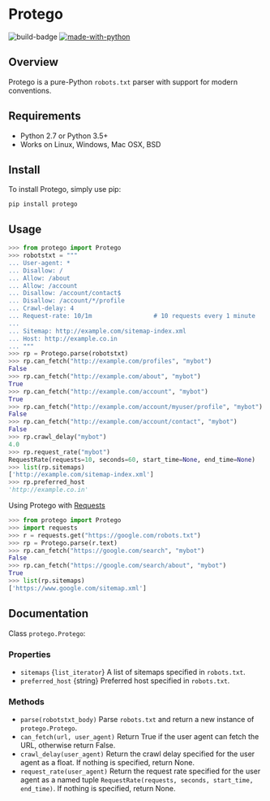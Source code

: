 # Protego

![build-badge](https://api.travis-ci.com/scrapy/protego.svg?branch=master)
[![made-with-python](https://img.shields.io/badge/Made%20with-Python-1f425f.svg)](https://www.python.org/)
## Overview
Protego is a pure-Python `robots.txt` parser with support for modern conventions.

## Requirements
* Python 2.7 or Python 3.5+
* Works on Linux, Windows, Mac OSX, BSD

## Install

To install Protego, simply use pip:

```
pip install protego
```

## Usage

```python
>>> from protego import Protego
>>> robotstxt = """
... User-agent: *
... Disallow: /
... Allow: /about
... Allow: /account
... Disallow: /account/contact$
... Disallow: /account/*/profile
... Crawl-delay: 4
... Request-rate: 10/1m                 # 10 requests every 1 minute
... 
... Sitemap: http://example.com/sitemap-index.xml
... Host: http://example.co.in
... """
>>> rp = Protego.parse(robotstxt)
>>> rp.can_fetch("http://example.com/profiles", "mybot")
False
>>> rp.can_fetch("http://example.com/about", "mybot")
True
>>> rp.can_fetch("http://example.com/account", "mybot")
True
>>> rp.can_fetch("http://example.com/account/myuser/profile", "mybot")
False
>>> rp.can_fetch("http://example.com/account/contact", "mybot")
False
>>> rp.crawl_delay("mybot")
4.0
>>> rp.request_rate("mybot")
RequestRate(requests=10, seconds=60, start_time=None, end_time=None)
>>> list(rp.sitemaps)
['http://example.com/sitemap-index.xml']
>>> rp.preferred_host
'http://example.co.in'
```

Using Protego with [Requests](https://3.python-requests.org/)

```python
>>> from protego import Protego
>>> import requests
>>> r = requests.get("https://google.com/robots.txt")
>>> rp = Protego.parse(r.text)
>>> rp.can_fetch("https://google.com/search", "mybot")
False
>>> rp.can_fetch("https://google.com/search/about", "mybot")
True
>>> list(rp.sitemaps)
['https://www.google.com/sitemap.xml']
```

## Documentation

Class `protego.Protego`:
    
### Properties

* `sitemaps` {`list_iterator`} A list of sitemaps specified in `robots.txt`.
* `preferred_host` {string} Preferred host specified in `robots.txt`.

### Methods

* `parse(robotstxt_body)` Parse `robots.txt` and return a new instance of `protego.Protego`. 
* `can_fetch(url, user_agent)` Return True if the user agent can fetch the URL, otherwise return False.
* `crawl_delay(user_agent)` Return the crawl delay specified for the user agent as a float. If nothing is specified, return None.
* `request_rate(user_agent)` Return the request rate specified for the user agent as a named tuple `RequestRate(requests, seconds, start_time, end_time)`. If nothing is specified, return None.
